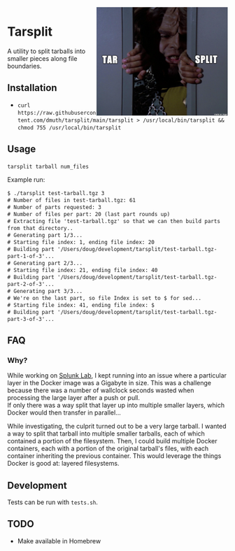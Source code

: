<img src="./img/tarsplit.png" width="300" align="right" />

# Tarsplit
A utility to split tarballs into smaller pieces along file boundaries.


## Installation

- `curl https://raw.githubusercontent.com/dmuth/tarsplit/main/tarsplit > /usr/local/bin/tarsplit && chmod 755 /usr/local/bin/tarsplit`


## Usage

`tarsplit tarball num_files`

Example run:
```
$ ./tarsplit test-tarball.tgz 3
# Number of files in test-tarball.tgz: 61
# Number of parts requested: 3
# Number of files per part: 20 (last part rounds up)
# Extracting file 'test-tarball.tgz' so that we can then build parts from that directory..
# Generating part 1/3...
# Starting file index: 1, ending file index: 20
# Building part '/Users/doug/development/tarsplit/test-tarball.tgz-part-1-of-3'...
# Generating part 2/3...
# Starting file index: 21, ending file index: 40
# Building part '/Users/doug/development/tarsplit/test-tarball.tgz-part-2-of-3'...
# Generating part 3/3...
# We're on the last part, so file Index is set to $ for sed...
# Starting file index: 41, ending file index: $
# Building part '/Users/doug/development/tarsplit/test-tarball.tgz-part-3-of-3'...
```


## FAQ

### Why?

While working on <a href="https://github.com/dmuth/splunk-lab">Splunk Lab</a>, I kept running into
an issue where a particular layer in the Docker image was a Gigabyte in size.  This was a challenge because
there was a number of wallclock seconds wasted when processing the large layer after a push or pull.  
If only there was a way split that layer up into multiple smaller layers, which Docker would then 
transfer in parallel...

While investigating, the culprit turned out to be a very large tarball.  I wanted a way to split that
tarball into multiple smaller tarballs, each of which contained a portion of the filesystem.  Then, I could
build multiple Docker containers, each with a portion of the original tarball's files, with each container
inheriting the previous container.  This would leverage the things Docker is good at: layered filesystems.


## Development

Tests can be run with `tests.sh`.


## TODO

- Make available in Homebrew


